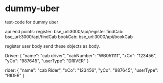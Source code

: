 # dummy-uber
test-code for dummy uber

api end points:
register:  bse_url:3000/api/register
findCab:  bse_url:3000/api/findCab
bookCab:  bse_url:3000/api/bookCab

register user body
send these objects as body.

Driver:
{
    "name": "cab driver",
    "cabNumber": "WB051111",
    "xCo": "123456",
    "yCo": "987645",
    "userType": "DRIVER"
}

rider: 
{
    "name": "cab Rider",
    "xCo": "123456",
    "yCo": "987645",
    "userType": "RIDER"
}
